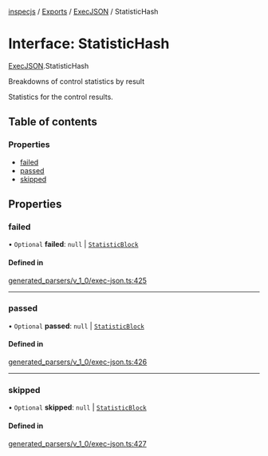 [inspecjs](../README.md) / [Exports](../modules.md) / [ExecJSON](../modules/ExecJSON.md) / StatisticHash

# Interface: StatisticHash

[ExecJSON](../modules/ExecJSON.md).StatisticHash

Breakdowns of control statistics by result

Statistics for the control results.

## Table of contents

### Properties

- [failed](ExecJSON.StatisticHash.md#failed)
- [passed](ExecJSON.StatisticHash.md#passed)
- [skipped](ExecJSON.StatisticHash.md#skipped)

## Properties

### failed

• `Optional` **failed**: ``null`` \| [`StatisticBlock`](ExecJSON.StatisticBlock.md)

#### Defined in

[generated_parsers/v_1_0/exec-json.ts:425](https://github.com/mitre/heimdall2/blob/23640835/libs/inspecjs/src/generated_parsers/v_1_0/exec-json.ts#L425)

___

### passed

• `Optional` **passed**: ``null`` \| [`StatisticBlock`](ExecJSON.StatisticBlock.md)

#### Defined in

[generated_parsers/v_1_0/exec-json.ts:426](https://github.com/mitre/heimdall2/blob/23640835/libs/inspecjs/src/generated_parsers/v_1_0/exec-json.ts#L426)

___

### skipped

• `Optional` **skipped**: ``null`` \| [`StatisticBlock`](ExecJSON.StatisticBlock.md)

#### Defined in

[generated_parsers/v_1_0/exec-json.ts:427](https://github.com/mitre/heimdall2/blob/23640835/libs/inspecjs/src/generated_parsers/v_1_0/exec-json.ts#L427)

